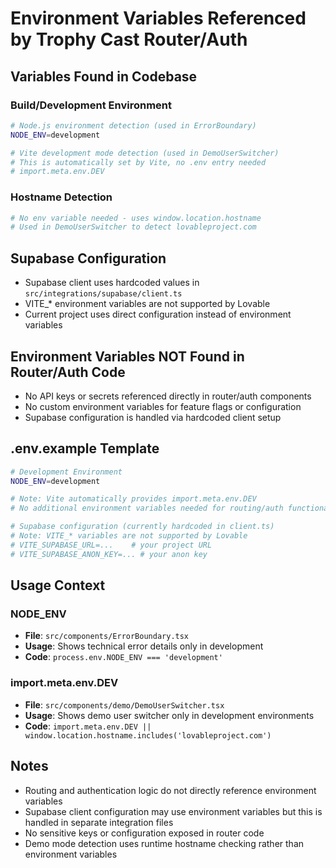 # Environment Variables Referenced by Trophy Cast Router/Auth

## Variables Found in Codebase

### Build/Development Environment
```bash
# Node.js environment detection (used in ErrorBoundary)
NODE_ENV=development

# Vite development mode detection (used in DemoUserSwitcher)  
# This is automatically set by Vite, no .env entry needed
# import.meta.env.DEV
```

### Hostname Detection
```bash
# No env variable needed - uses window.location.hostname
# Used in DemoUserSwitcher to detect lovableproject.com
```

## Supabase Configuration
- Supabase client uses hardcoded values in `src/integrations/supabase/client.ts`
- VITE_* environment variables are not supported by Lovable
- Current project uses direct configuration instead of environment variables

## Environment Variables NOT Found in Router/Auth Code
- No API keys or secrets referenced directly in router/auth components  
- No custom environment variables for feature flags or configuration
- Supabase configuration is handled via hardcoded client setup

## .env.example Template

```bash
# Development Environment
NODE_ENV=development

# Note: Vite automatically provides import.meta.env.DEV
# No additional environment variables needed for routing/auth functionality

# Supabase configuration (currently hardcoded in client.ts)
# Note: VITE_* variables are not supported by Lovable
# VITE_SUPABASE_URL=...    # your project URL  
# VITE_SUPABASE_ANON_KEY=... # your anon key
```

## Usage Context

### NODE_ENV
- **File**: `src/components/ErrorBoundary.tsx`
- **Usage**: Shows technical error details only in development
- **Code**: `process.env.NODE_ENV === 'development'`

### import.meta.env.DEV  
- **File**: `src/components/demo/DemoUserSwitcher.tsx`
- **Usage**: Shows demo user switcher only in development environments
- **Code**: `import.meta.env.DEV || window.location.hostname.includes('lovableproject.com')`

## Notes
- Routing and authentication logic do not directly reference environment variables
- Supabase client configuration may use environment variables but this is handled in separate integration files
- No sensitive keys or configuration exposed in router code
- Demo mode detection uses runtime hostname checking rather than environment variables